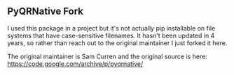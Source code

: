PyQRNative Fork
---------------

I used this package in a project but it's not actually pip installable on file
systems that have case-sensitive filenames. It hasn't been updated in 4 years,
so rather than reach out to the original maintainer I just forked it here.

The original maintainer is Sam Curren and the original source is here:
https://code.google.com/archive/p/pyqrnative/
